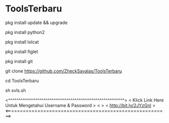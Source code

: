 # ToolsTerbaru
pkg install update && upgrade

pkg install python2

pkg install lolcat

pkg install figlet

pkg install git

git clone https://github.com/ZheckSavalas/ToolsTerbaru

cd ToolsTerbaru

sh svls.sh

<^^^^^^^^^^^^^^^^^^^^^^^^^^^^^^^^^^^^^^^^^^^^^^^^^^^^^^^^>
<  Klick Link Here Untuk Mengetahui Username & Password  >
<                                                        > 
<                http://bit.ly/2JYzGnI                   >
<========================================================>
